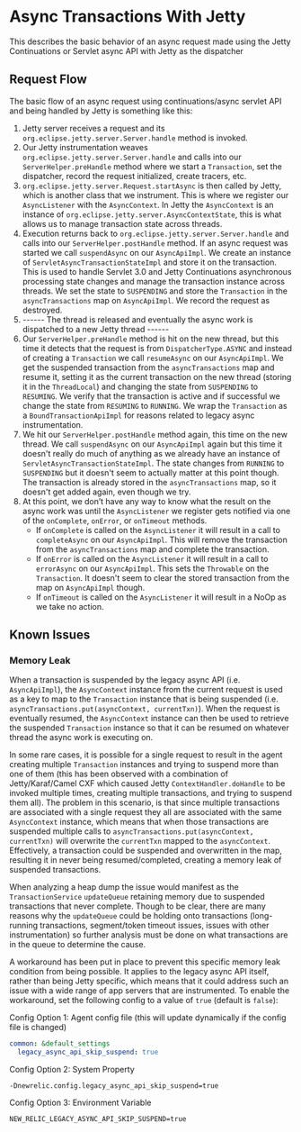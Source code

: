 # Async Transactions With Jetty

This describes the basic behavior of an async request made using the Jetty Continuations or
Servlet async API with Jetty as the dispatcher

## Request Flow

The basic flow of an async request using continuations/async servlet API and being handled by Jetty is something like this:

1. Jetty server receives a request and its `org.eclipse.jetty.server.Server.handle` method is invoked. 
2. Our Jetty instrumentation weaves `org.eclipse.jetty.server.Server.handle` and calls into our `ServerHelper.preHandle` method where we start a `Transaction`, set the dispatcher, record the request initialized, create tracers, etc. 
3. `org.eclipse.jetty.server.Request.startAsync` is then called by Jetty, which is another class that we instrument. This is where we register our `AsyncListener` with the `AsyncContext`. In Jetty the `AsyncContext` is an instance of `org.eclipse.jetty.server.AsyncContextState`, this is what allows us to manage transaction state across threads.
4. Execution returns back to `org.eclipse.jetty.server.Server.handle` and calls into our `ServerHelper.postHandle` method. If an async request was started we call `suspendAsync` on our `AsyncApiImpl`. We create an instance of `ServletAsyncTransactionStateImpl` and store it on the transaction. This is used to handle Servlet 3.0 and Jetty Continuations asynchronous processing state changes and manage the transaction instance across threads. We set the state to `SUSPENDING` and store the `Transaction` in the `asyncTransactions` map on `AsyncApiImpl`. We record the request as destroyed. 
5. ------ The thread is released and eventually the async work is dispatched to a new Jetty thread ------ 
6. Our `ServerHelper.preHandle` method is hit on the new thread, but this time it detects that the request is from `DispatcherType.ASYNC` and instead of creating a `Transaction` we call `resumeAsync` on our `AsyncApiImpl`. We get the suspended transaction from the `asyncTransactions` map and resume it, setting it as the current transaction on the new thread (storing it in the `ThreadLocal`) and changing the state from `SUSPENDING` to `RESUMING`. We verify that the transaction is active and if successful we change the state from `RESUMING` to `RUNNING`. We wrap the `Transaction` as a `BoundTransactionApiImpl` for reasons related to legacy async instrumentation. 
7. We hit our `ServerHelper.postHandle` method again, this time on the new thread. We call `suspendAsync` on our `AsyncApiImpl` again but this time it doesn't really do much of anything as we already have an instance of `ServletAsyncTransactionStateImpl`. The state changes from `RUNNING` to `SUSPENDING` but it doesn't seem to actually matter at this point though. The transaction is already stored in the `asyncTransactions` map, so it doesn't get added again, even though we try. 
8. At this point, we don’t have any way to know what the result on the async work was until the `AsyncListener` we register gets notified via one of the `onComplete`, `onError`, or `onTimeout` methods. 
   * If `onComplete` is called on the `AsyncListener` it will result in a call to `completeAsync` on our `AsyncApiImpl`. This will remove the transaction from the `asyncTransactions` map and complete the transaction. 
   * If `onError` is called on the `AsyncListener` it will result in a call to `errorAsync` on our `AsyncApiImpl`. This sets the `Throwable` on the `Transaction`. It doesn't seem to clear the stored transaction from the map on `AsyncApiImpl` though. 
   * If `onTimeout` is called on the `AsyncListener` it will result in a NoOp as we take no action.

## Known Issues

### Memory Leak

When a transaction is suspended by the legacy async API (i.e. `AsyncApiImpl`), the `AsyncContext` instance from the current request is used as a key to map to the `Transaction` instance that is being suspended (i.e. `asyncTransactions.put(asyncContext, currentTxn)`). When the request is eventually resumed, the `AsyncContext` instance can then be used to retrieve the suspended `Transaction` instance so that it can be resumed on whatever thread the async work is executing on.

In some rare cases, it is possible for a single request to result in the agent creating multiple `Transaction` instances and trying to suspend more than one of them (this has been observed with a combination of Jetty/Karaf/Camel CXF which caused Jetty `ContextHandler.doHandle` to be invoked multiple times, creating multiple transactions, and trying to suspend them all). The problem in this scenario, is that since multiple transactions are associated with a single request they all are associated with the same `AsyncContext` instance, which means that when those transactions are suspended multiple calls to `asyncTransactions.put(asyncContext, currentTxn)` will overwrite the `currentTxn` mapped to the `asyncContext`. Effectively, a transaction could be suspended and overwritten in the map, resulting it in never being resumed/completed, creating a memory leak of suspended transactions.

When analyzing a heap dump the issue would manifest as the `TransactionService` `updateQueue` retaining memory due to suspended transactions that never complete. Though to be clear, there are many reasons why the `updateQueue` could be holding onto transactions (long-running transactions, segment/token timeout issues, issues with other instrumentation) so further analysis must be done on what transactions are in the queue to determine the cause.

A workaround has been put in place to prevent this specific memory leak condition from being possible. It applies to the legacy async API itself, rather than being Jetty specific, which means that it could address such an issue with a wide range of app servers that are instrumented. To enable the workaround, set the following config to a value of `true` (default is `false`):

Config Option 1: Agent config file (this will update dynamically if the config file is changed)

```yaml
common: &default_settings
  legacy_async_api_skip_suspend: true
```

Config Option 2: System Property

```properties
-Dnewrelic.config.legacy_async_api_skip_suspend=true
```

Config Option 3: Environment Variable

```properties
NEW_RELIC_LEGACY_ASYNC_API_SKIP_SUSPEND=true
```
